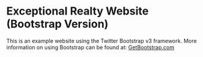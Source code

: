 # Exceptional Realty Website (Bootstrap Version)

This is an example website using the Twitter Bootstrap v3 framework.
More information on using Bootstrap can be found at:
[GetBootstrap.com](http://getbootstrap.com)

